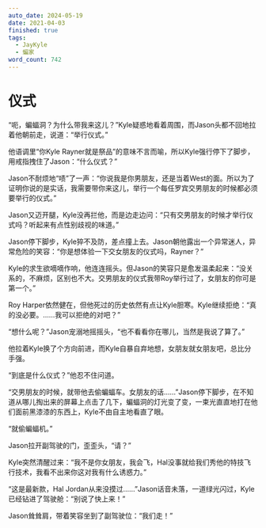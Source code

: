 ```yaml
---
auto_date: 2024-05-19
date: 2021-04-03
finished: true
tags:
  - JayKyle
  - 蝙家
word_count: 742
---
```


# 仪式

“呃，蝙蝠洞？为什么带我来这儿？”Kyle疑惑地看着周围，而Jason头都不回地拉着他朝前走，说道：“举行仪式。”

他语调里“你Kyle Rayner就是祭品”的意味不言而喻，所以Kyle强行停下了脚步，用戒指拽住了Jason：“什么仪式？”

Jason不耐烦地“啧”了一声：“你说我是你男朋友，还是当着West的面。所以为了证明你说的是实话，我需要带你来这儿，举行一个每任罗宾交男朋友的时候都必须要举行的仪式。”

Jason又迈开腿，Kyle没再拦他，而是边走边问：“只有交男朋友的时候才举行仪式吗？听起来有点性别歧视的味道。”

Jason停下脚步，Kyle猝不及防，差点撞上去。Jason朝他露出一个异常迷人，异常危险的笑容：“你是想体验一下交女朋友的仪式吗，Rayner？”

Kyle的求生欲嘀嘀作响，他连连摇头。但Jason的笑容只是愈发温柔起来：“没关系的，不麻烦，区别也不大。交男朋友的仪式我带Roy举行过了，女朋友的你可是第一个。”

Roy Harper依然健在，但他死过的历史依然有点让Kyle胆寒。Kyle继续拒绝：“真的没必要。……我可以拒绝的对吧？”

“想什么呢？”Jason宠溺地摇摇头，“也不看看你在哪儿，当然是我说了算了。”

他拉着Kyle换了个方向前进，而Kyle自暴自弃地想，女朋友就女朋友吧，总比分手强。

“到底是什么仪式？”他忍不住问道。

“交男朋友的时候，就带他去偷蝙蝠车。女朋友的话……”Jason停下脚步，在不知道从哪儿掏出来的屏幕上点击了几下，蝙蝠洞的灯光变了变，一束光直直地打在他们面前黑漆漆的东西上，Kyle不由自主地看直了眼。

“就偷蝙蝠机。”

Jason拉开副驾驶的门，歪歪头，“请？”

Kyle突然清醒过来：“我不是你女朋友，我会飞，Hal没事就给我们秀他的特技飞行技术，我看不出来你这对我有什么诱惑力。”

“这是最新款，Hal Jordan从来没摸过……”Jason话音未落，一道绿光闪过，Kyle已经钻进了驾驶舱：“别说了快上来！”

Jason耸耸肩，带着笑容坐到了副驾驶位：“我们走！”
